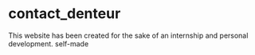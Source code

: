 # contact_denteur
This website has been created for the sake of an internship and personal development. 
self-made

